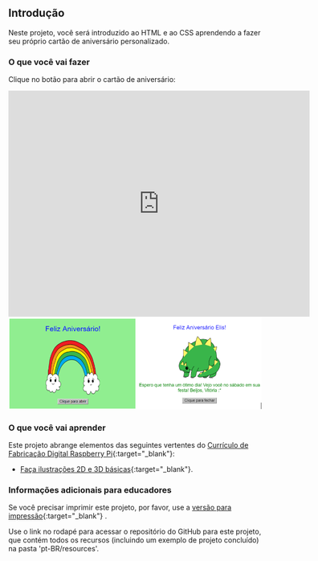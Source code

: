 ## Introdução

Neste projeto, você será introduzido ao HTML e ao CSS aprendendo a fazer seu próprio cartão de aniversário personalizado.

### O que você vai fazer

Clique no botão para abrir o cartão de aniversário:

<div class="trinket">
  <iframe src="https://trinket.io/embed/html/34a8b8b32b?outputOnly=true&start=result" width="600" height="450" frameborder="0" marginwidth="0" marginheight="0" allowfullscreen>
  </iframe>
  <img src="images/birthday-final.png">
</div>

### O que você vai aprender

Este projeto abrange elementos das seguintes vertentes do [Currículo de Fabricação Digital Raspberry Pi](http://rpf.io/curriculum){:target="_blank"}:

+ [Faça ilustrações 2D e 3D básicas](https://www.raspberrypi.org/curriculum/design/creator){:target="_blank"}.

### Informações adicionais para educadores

Se você precisar imprimir este projeto, por favor, use a [versão para impressão](https://projects.raspberrypi.org/pt-BR/projects/happy-birthday/print){:target="_blank"} .

Use o link no rodapé para acessar o repositório do GitHub para este projeto, que contém todos os recursos (incluindo um exemplo de projeto concluído) na pasta 'pt-BR/resources'.